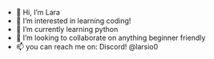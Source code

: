 - 👋 Hi, I’m Lara
- 👀 I’m interested in learning coding!
- 🌱 I’m currently learning python
- 💞️ I’m looking to collaborate on anything beginner friendly
- 📫 you can reach me on: Discord! @larsio0

<!---
laraww/laraww is a ✨ special ✨ repository because its `README.md` (this file) appears on your GitHub profile.
You can click the Preview link to take a look at your changes.
--->

